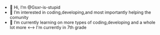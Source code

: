 - 👋 Hi, I’m @Gsxr-is-stupid
- 👀 I’m interested in coding,developing,and most importantly helping the comunity
- 🌱 I’m currently learning on more types of coding,developing and a whole lot more
<--> I'm currently in 7th grade
